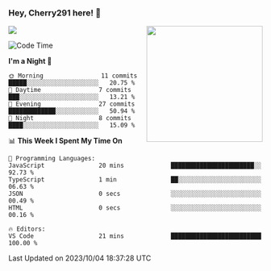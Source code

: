 ### Hey, Cherry291 here! 👋

![](https://metrics.lecoq.io/cherry291?template=classic&config.timezone=Asia%2FShanghai)
<img align='right' src="https://media.giphy.com/media/M9gbBd9nbDrOTu1Mqx/giphy.gif" width="230">
<!-- ![](https://github-readme-stats-ouuan.vercel.app/api?username=cherry291&theme=dark&show_icons=true) -->

<!--START_SECTION:waka-->
![Code Time](http://img.shields.io/badge/Code%20Time-182%20hrs%2042%20mins-blue)

**I'm a Night 🦉** 

```text
🌞 Morning                11 commits          █████░░░░░░░░░░░░░░░░░░░░   20.75 % 
🌆 Daytime                7 commits           ███░░░░░░░░░░░░░░░░░░░░░░   13.21 % 
🌃 Evening                27 commits          █████████████░░░░░░░░░░░░   50.94 % 
🌙 Night                  8 commits           ████░░░░░░░░░░░░░░░░░░░░░   15.09 % 
```


📊 **This Week I Spent My Time On** 

```text
💬 Programming Languages: 
JavaScript               20 mins             ███████████████████████░░   92.73 % 
TypeScript               1 min               ██░░░░░░░░░░░░░░░░░░░░░░░   06.63 % 
JSON                     0 secs              ░░░░░░░░░░░░░░░░░░░░░░░░░   00.49 % 
HTML                     0 secs              ░░░░░░░░░░░░░░░░░░░░░░░░░   00.16 % 

🔥 Editors: 
VS Code                  21 mins             █████████████████████████   100.00 % 
```


 Last Updated on 2023/10/04 18:37:28 UTC
<!--END_SECTION:waka-->

<!--
**Cherry291/cherry291** is a ✨ _special_ ✨ repository because its `README.md` (this file) appears on your GitHub profile.

Here are some ideas to get you started:

- 🔭 I’m currently working on ...
- 🌱 I’m currently learning ...
- 👯 I’m looking to collaborate on ...
- 🤔 I’m looking for help with ...
- 💬 Ask me about ...
- 📫 How to reach me: ...
- 😄 Pronouns: ...
- ⚡ Fun fact: ...
-->
